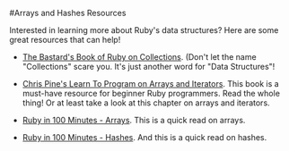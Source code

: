 #Arrays and Hashes Resources

Interested in learning more about Ruby's data structures? Here are some great resources that can help!

+ [The Bastard's Book of Ruby on Collections](http://ruby.bastardsbook.com/chapters/collections/). (Don't let the name "Collections" scare you. It's just another word for "Data Structures"!

+ [Chris Pine's Learn To Program on Arrays and Iterators](https://pine.fm/LearnToProgram/?Chapter=07). This book is a must-have resource for beginner Ruby programmers. Read the whole thing! Or at least take a look at this chapter on arrays and iterators.

+ [Ruby in 100 Minutes - Arrays](http://tutorials.jumpstartlab.com/projects/ruby_in_100_minutes.html#7.-arrays). This is a quick read on arrays.

+ [Ruby in 100 Minutes - Hashes](http://tutorials.jumpstartlab.com/projects/ruby_in_100_minutes.html#8.-hashes). And this is a quick read on hashes.
